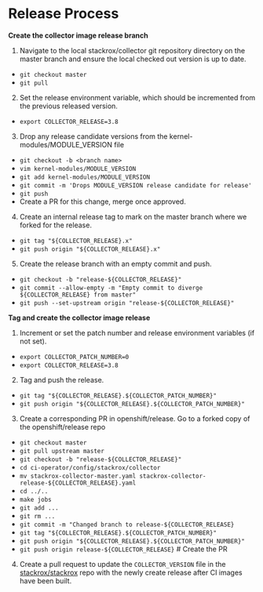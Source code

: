 # Release Process

**Create the collector image release branch**

1. Navigate to the local stackrox/collector git repository directory on the master branch and ensure the local checked out version is up to date.
  - `git checkout master`
  - `git pull`
2. Set the release environment variable, which should be incremented from the previous released version.
  - `export COLLECTOR_RELEASE=3.8`
3. Drop any release candidate versions from the kernel-modules/MODULE_VERSION file
  - `git checkout -b <branch name>`
  - `vim kernel-modules/MODULE_VERSION`
  - `git add kernel-modules/MODULE_VERSION`
  - `git commit -m 'Drops MODULE_VERSION release candidate for release'`
  - `git push`
  - Create a PR for this change, merge once approved.
4. Create an internal release tag to mark on the master branch where we forked for the release.
  - `git tag "${COLLECTOR_RELEASE}.x"`
  - `git push origin "${COLLECTOR_RELEASE}.x"`
5. Create the release branch with an empty commit and push.
  - `git checkout -b "release-${COLLECTOR_RELEASE}"`
  - `git commit --allow-empty -m "Empty commit to diverge ${COLLECTOR_RELEASE} from master"`
  - `git push --set-upstream origin "release-${COLLECTOR_RELEASE}"`

**Tag and create the collector image release**

1. Increment or set the patch number and release environment variables (if not set).
  - `export COLLECTOR_PATCH_NUMBER=0`
  - `export COLLECTOR_RELEASE=3.8`
2. Tag and push the release.
  - `git tag "${COLLECTOR_RELEASE}.${COLLECTOR_PATCH_NUMBER}"`
  - `git push origin "${COLLECTOR_RELEASE}.${COLLECTOR_PATCH_NUMBER}"`
3. Create a corresponding PR in openshift/release. Go to a forked copy of the openshift/release repo
  - `git checkout master`
  - `git pull upstream master`
  - `git checkout -b "release-${COLLECTOR_RELEASE}"`
  - `cd ci-operator/config/stackrox/collector`
  - `mv stackrox-collector-master.yaml stackrox-collector-release-${COLLECTOR_RELEASE}.yaml`
  - `cd ../..`
  - `make jobs`
  - `git add ...`
  - `git rm ...`
  - `git commit -m "Changed branch to release-${COLLECTOR_RELEASE}`
  - `git tag "${COLLECTOR_RELEASE}.${COLLECTOR_PATCH_NUMBER}"`
  - `git push origin "${COLLECTOR_RELEASE}.${COLLECTOR_PATCH_NUMBER}"`
  - `git push origin release-${COLLECTOR_RELEASE}` # Create the PR
4. Create a pull request to update the `COLLECTOR_VERSION` file in the [stackrox/stackrox](https://github.com/stackrox/stackrox/) repo with the newly create release after CI images have been built.

